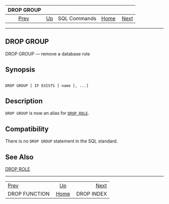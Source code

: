 <!--?xml version="1.0" encoding="UTF-8" standalone="no"?-->

|                   DROP GROUP                   |                                        |              |                                                       |                                          |
| :--------------------------------------------: | :------------------------------------- | :----------: | ----------------------------------------------------: | ---------------------------------------: |
| [Prev](sql-dropfunction.html "DROP FUNCTION")  | [Up](sql-commands.html "SQL Commands") | SQL Commands | [Home](index.html "PostgreSQL 17devel Documentation") |  [Next](sql-dropindex.html "DROP INDEX") |

***

[]()

## DROP GROUP

DROP GROUP — remove a database role

## Synopsis

```

DROP GROUP [ IF EXISTS ] name [, ...]
```

## Description

`DROP GROUP` is now an alias for [`DROP ROLE`](sql-droprole.html "DROP ROLE").

## Compatibility

There is no `DROP GROUP` statement in the SQL standard.

## See Also

[DROP ROLE](sql-droprole.html "DROP ROLE")

***

|                                                |                                                       |                                          |
| :--------------------------------------------- | :---------------------------------------------------: | ---------------------------------------: |
| [Prev](sql-dropfunction.html "DROP FUNCTION")  |         [Up](sql-commands.html "SQL Commands")        |  [Next](sql-dropindex.html "DROP INDEX") |
| DROP FUNCTION                                  | [Home](index.html "PostgreSQL 17devel Documentation") |                               DROP INDEX |
